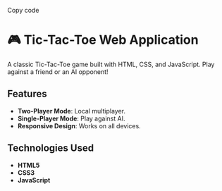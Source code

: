 Copy code
# 🎮 Tic-Tac-Toe Web Application

A classic Tic-Tac-Toe game built with HTML, CSS, and JavaScript. Play against a friend or an AI opponent!

## Features

- **Two-Player Mode**: Local multiplayer.
- **Single-Player Mode**: Play against AI.
- **Responsive Design**: Works on all devices.

## Technologies Used

- **HTML5**
- **CSS3**
- **JavaScript**
